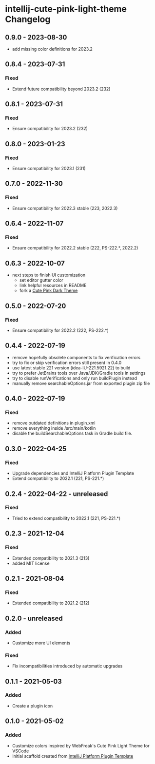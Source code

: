 <!-- Keep a Changelog guide -> https://keepachangelog.com -->

# intellij-cute-pink-light-theme Changelog

## 0.9.0 - 2023-08-30
- add missing color definitions for 2023.2

## 0.8.4 - 2023-07-31
### Fixed
- Extend future compatibility beyond 2023.2 (232)

## 0.8.1 - 2023-07-31
### Fixed
- Ensure compatibility for 2023.2 (232)

## 0.8.0 - 2023-01-23
### Fixed
- Ensure compatibility for 2023.1 (231)

## 0.7.0 - 2022-11-30
### Fixed
- Ensure compatibility for 2022.3 stable (223, 2022.3)

## 0.6.4 - 2022-11-07
### Fixed
- Ensure compatibility for 2022.2 stable (222, PS-222.*, 2022.2)

## 0.6.3 - 2022-10-07
- next steps to finish UI customization
  - set editor gutter color
  - link helpful resources in README
  - fork a [Cute Pink Dark Theme](https://github.com/openmindculture/intellij-cute-pink-dark-theme)

## 0.5.0 - 2022-07-20
### Fixed
- Ensure compatibility for 2022.2 (222, PS-222.*)

## 0.4.4 - 2022-07-19
- remove hopefully obsolete components to fix verification errors
- try to fix or skip verification errors still present in 0.4.0
- use latest stable 221 version (idea-IU-221.5921.22) to build
- try to prefer JetBrains tools over Java/JDK/Gradle tools in settings
- try to disable runVerifications and only run buildPlugin instead
- manually remove searchableOptions.jar from exported plugin zip file

## 0.4.0 - 2022-07-19
### Fixed
- remove outdated definitions in plugin.xml
- remove everything inside /src/main/kotlin
- disable the buildSearchableOptions task in Gradle build file.

## 0.3.0 - 2022-04-25
### Fixed
- Upgrade dependencies and IntelliJ Platform Plugin Template
- Extend compatibility to 2022.1 (221, PS-221.*)

## 0.2.4 - 2022-04-22 - unreleased
### Fixed
- Tried to extend compatibility to 2022.1 (221, PS-221.*)

## 0.2.3 - 2021-12-04
### Fixed
- Extended compatibility to 2021.3 (213)
- added MIT license

## 0.2.1 - 2021-08-04
### Fixed
- Extended compatibility to 2021.2 (212)

## 0.2.0 - unreleased
### Added
- Customize more UI elements
### Fixed
- Fix incompatibilities introduced by automatic upgrades

## 0.1.1 - 2021-05-03
### Added
- Create a plugin icon

## 0.1.0 - 2021-05-02
### Added
- Customize colors inspired by WebFreak's Cute Pink Light Theme for VSCode
- Initial scaffold created from [IntelliJ Platform Plugin Template](https://github.com/JetBrains/intellij-platform-plugin-template)

